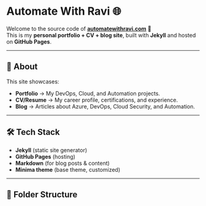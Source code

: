 # Automate With Ravi 🌐

Welcome to the source code of **[automatewithravi.com](https://automatewithravi.com)** 🚀  
This is my **personal portfolio + CV + blog site**, built with **Jekyll** and hosted on **GitHub Pages**.

---

## 📌 About
This site showcases:
- **Portfolio** → My DevOps, Cloud, and Automation projects.
- **CV/Resume** → My career profile, certifications, and experience.
- **Blog** → Articles about Azure, DevOps, Cloud Security, and Automation.

---

## 🛠️ Tech Stack
- **Jekyll** (static site generator)
- **GitHub Pages** (hosting)
- **Markdown** (for blog posts & content)
- **Minima theme** (base theme, customized)

---

## 📂 Folder Structure

